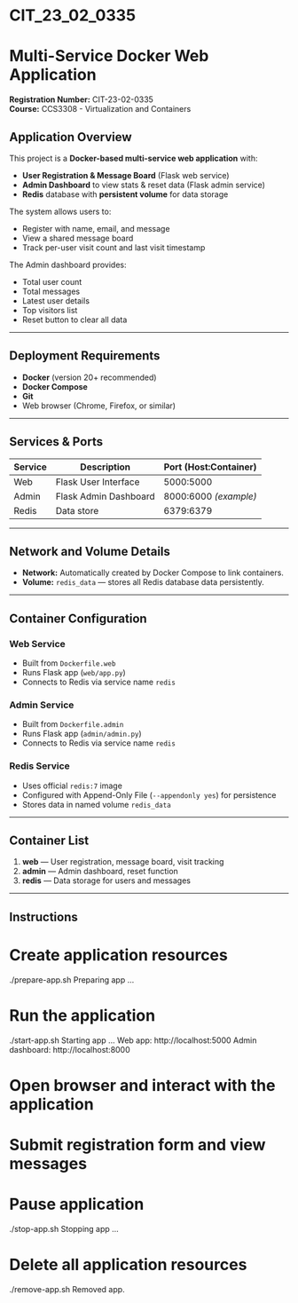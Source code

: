 # CIT_23_02_0335
# Multi-Service Docker Web Application

**Registration Number:** CIT-23-02-0335  
**Course:** CCS3308 - Virtualization and Containers  

##  Application Overview
This project is a **Docker-based multi-service web application** with:
- **User Registration & Message Board** (Flask web service)
- **Admin Dashboard** to view stats & reset data (Flask admin service)
- **Redis** database with **persistent volume** for data storage

The system allows users to:
- Register with name, email, and message
- View a shared message board
- Track per-user visit count and last visit timestamp

The Admin dashboard provides:
- Total user count
- Total messages
- Latest user details
- Top visitors list
- Reset button to clear all data

---

##  Deployment Requirements
- **Docker** (version 20+ recommended)  
- **Docker Compose**  
- **Git**  
- Web browser (Chrome, Firefox, or similar)

---

##  Services & Ports
| Service | Description           | Port (Host:Container) |
|---------|----------------------|-----------------------|
| Web     | Flask User Interface | 5000:5000             |
| Admin   | Flask Admin Dashboard| 8000:6000 *(example)* |
| Redis   | Data store           | 6379:6379             |

---

##  Network and Volume Details
- **Network:** Automatically created by Docker Compose to link containers.
- **Volume:** `redis_data` — stores all Redis database data persistently.

---

##  Container Configuration
### **Web Service**
- Built from `Dockerfile.web`
- Runs Flask app (`web/app.py`)
- Connects to Redis via service name `redis`

### **Admin Service**
- Built from `Dockerfile.admin`
- Runs Flask app (`admin/admin.py`)
- Connects to Redis via service name `redis`

### **Redis Service**
- Uses official `redis:7` image
- Configured with Append-Only File (`--appendonly yes`) for persistence
- Stores data in named volume `redis_data`

---

##  Container List
1. **web** — User registration, message board, visit tracking
2. **admin** — Admin dashboard, reset function
3. **redis** — Data storage for users and messages

---

## Instructions

# Create application resources
./prepare-app.sh
Preparing app ...

# Run the application
./start-app.sh
Starting app ...
Web app: http://localhost:5000
Admin dashboard: http://localhost:8000

# Open browser and interact with the application
# Submit registration form and view messages

# Pause application
./stop-app.sh
Stopping app ...

# Delete all application resources
./remove-app.sh
Removed app.

